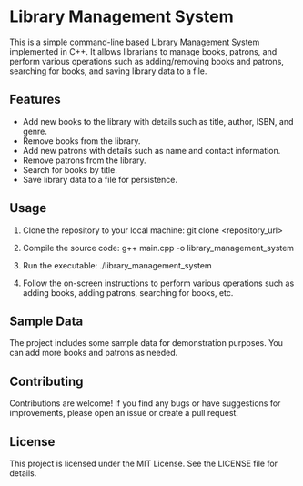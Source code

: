 # Library Management System

This is a simple command-line based Library Management System implemented in C++. It allows librarians to manage books, patrons, and perform various operations such as adding/removing books and patrons, searching for books, and saving library data to a file.

## Features

- Add new books to the library with details such as title, author, ISBN, and genre.
- Remove books from the library.
- Add new patrons with details such as name and contact information.
- Remove patrons from the library.
- Search for books by title.
- Save library data to a file for persistence.

## Usage

1. Clone the repository to your local machine:
git clone <repository_url>

2. Compile the source code:
g++ main.cpp -o library_management_system

3. Run the executable:
./library_management_system

4. Follow the on-screen instructions to perform various operations such as adding books, adding patrons, searching for books, etc.

## Sample Data

The project includes some sample data for demonstration purposes. You can add more books and patrons as needed.

## Contributing

Contributions are welcome! If you find any bugs or have suggestions for improvements, please open an issue or create a pull request.

## License

This project is licensed under the MIT License. See the LICENSE file for details.
